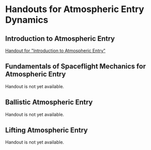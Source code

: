 # Handouts for Atmospheric Entry Dynamics

## Introduction to Atmospheric Entry

[Handout for "Introduction to Atmospheric Entry"](haae-d01-handout.md)

## Fundamentals of Spaceflight Mechanics for Atmospheric Entry

Handout is not yet available.

## Ballistic Atmospheric Entry

Handout is not yet available.

## Lifting Atmospheric Entry

Handout is not yet available.
